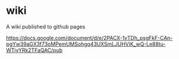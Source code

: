 # wiki
A wiki published to github pages

https://docs.google.com/document/d/e/2PACX-1vTDh_psgFkF-CAn-pgYw39aGX3f73oMPemUMSohgq43UXSmLJUHViK_wQ-Le88tu-WTiyYRk2TFaQAC/pub
